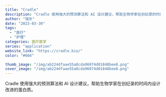 ```yaml
---
title: "Cradle"
description: "Cradle 使用强大的预测算法和 AI 设计建议，帮助生物学家在创纪录的时间内设计改进的蛋白质。"
author: "瑞东"
date: "2023-03-30"
tags:
  - "医疗"
  - "护理"
categories: 医疗医学
series: "application"
website_link: "https://cradle.bio/"
color: "#666"

thumb_image: "/img/ab224dfaae55a8cda96974d01848bee8.png"
cover_image: "/img/ab224dfaae55a8cda96974d01848bee8.png"
---
```


Cradle 使用强大的预测算法和 AI 设计建议，帮助生物学家在创纪录的时间内设计改进的蛋白质。